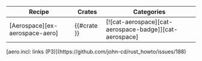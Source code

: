 | Recipe | Crates | Categories |
|---|---|---|
| [Aerospace][ex-aerospace-aero] | {{#crate }} | [![cat-aerospace][cat-aerospace-badge]][cat-aerospace] |

<div class="hidden">
[aero.incl: links (P3)](https://github.com/john-cd/rust_howto/issues/188)
</div>
